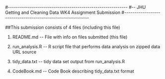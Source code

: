 #------------------------------------------------------------
#-- JHU Getting and Cleaning Data WK4 Assignment Submission
#------------------------------------------------------------

##This submission consists of 4 files (including this file)

1. README.md         -- File with info on files submitted (this file)


2. run_analysis.R    -- R script file  that performs data analysis
                        on zipped data URL source
			
3. tidy_data.txt     -- tidy data set output from run_analysis.R
                        

4. CodeBook.md       -- Code Book describing tidy_data.txt format
                        

